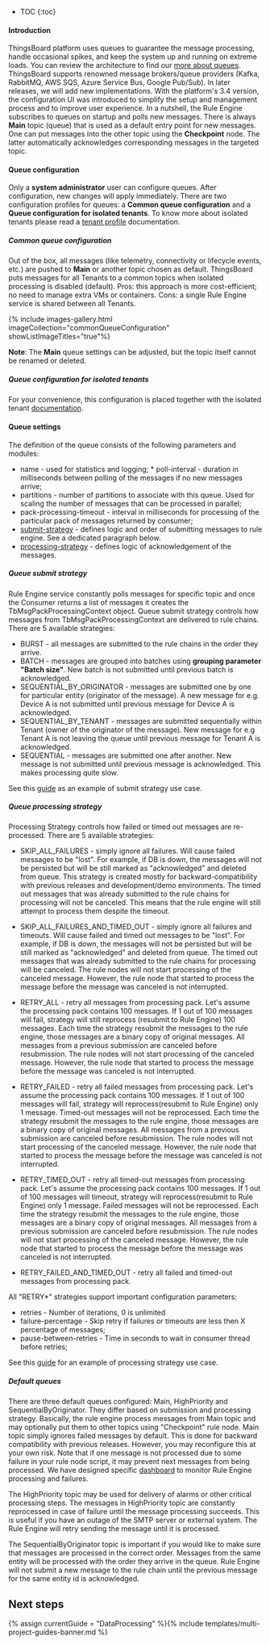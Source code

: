 * TOC
{:toc}

#### Introduction

ThingsBoard platform uses queues to guarantee the message processing, handle occasional spikes, and keep the system up and running on extreme loads. 
You can review the architecture to find our [more about queues](/docs/{{docsPrefix}}reference/#message-queues-are-awesome).
ThingsBoard supports renowned message brokers/queue providers (Kafka, RabbitMQ, AWS SQS, Azure Service Bus, Google Pub/Sub). 
In later releases, we will add new implementations. 
With the platform's 3.4 version, the configuration UI was introduced to simplify the setup and management process and to improve user experience.
In a nutshell, the Rule Engine subscribes to queues on startup and polls new messages. 
There is always **Main** topic (queue) that is used as a default entry point for new messages. 
One can put messages into the other topic using the **Checkpoint** node. 
The latter automatically acknowledges corresponding messages in the targeted topic.

#### Queue configuration

Only a **system administrator** user can configure queues. After
configuration, new changes will apply immediately.
There are two configuration profiles for queues: a **Common queue configuration** and a **Queue configuration for isolated tenants**.
To know more about isolated tenants please read a [tenant profile](/docs/{{docsPrefix}}user-guide/tenant-profiles/#processing-in-isolated-thingsboard-rule-engine-queues) documentation.

##### Common queue configuration

Out of the box, all messages (like telemetry, connectivity or lifecycle events, etc.) are pushed to **Main** or another topic chosen as default.
ThingsBoard puts messages for all Tenants to a common topics when isolated processing is disabled (default). Pros: this approach is more
cost-efficient; no need to manage extra VMs or containers. Cons: a single Rule Engine service is shared between all Tenants.

{% include images-gallery.html imageCollection="commonQueueConfiguration" showListImageTitles="true"%}

**Note**: The **Main** queue settings can be adjusted, but the topic itself cannot be renamed or deleted.

##### Queue configuration for isolated tenants

For your convenience, this configuration is placed together with the isolated tenant [documentation](/docs/{{docsPrefix}}user-guide/tenant-profiles/#queue-configuration-for-isolated-tenants).

#### Queue settings

The definition of the queue consists of the following parameters and modules:

* name - used for statistics and logging; * poll-interval - duration in milliseconds between polling of the messages if no new messages arrive;
* partitions - number of partitions to associate with this queue. Used for scaling the number of messages that can be processed in parallel; 
* pack-processing-timeout - interval in milliseconds for processing of the particular pack of messages returned by consumer; 
* [submit-strategy](/docs/{{docsPrefix}}user-guide/rule-engine-2-5/queues/#queue-submit-strategy) - defines logic and order of submitting messages to rule engine. See a dedicated paragraph below. 
* [processing-strategy](/docs/{{docsPrefix}}user-guide/rule-engine-2-5/queues/#queue-processing-strategy) - defines logic of acknowledgement of the messages.

##### Queue submit strategy

Rule Engine service constantly polls messages for specific topic and once the Consumer returns a list of messages it creates the
TbMsgPackProcessingContext object. Queue submit strategy controls how messages from TbMsgPackProcessingContext are delivered to rule chains.
There are 5 available strategies:

* BURST - all messages are submitted to the rule chains in the order they arrive. 
* BATCH - messages are grouped into batches using **grouping parameter "Batch size"**. 
  New batch is not submitted until previous batch is acknowledged. 
* SEQUENTIAL_BY_ORIGINATOR - messages are submitted one by one for particular entity (originator of the message). A new message for
  e.g. Device A is not submitted until previous message for Device A is acknowledged. 
* SEQUENTIAL_BY_TENANT - messages are submitted sequentially within Tenant (owner of the originator of the message). 
  New message for e.g Tenant A is not leaving the queue until previous message for Tenant A is acknowledged. 
* SEQUENTIAL - messages are submitted one after another. New message is not submitted until previous message is
  acknowledged. This makes processing quite slow.

See this [guide](/docs/{{docsPrefix}}user-guide/rule-engine-2-5/tutorials/queues-for-synchronization/) as an example of submit strategy use case.

##### Queue processing strategy

Processing Strategy controls how failed or timed out messages are re-processed. There are 5 available strategies:

* SKIP_ALL_FAILURES - simply ignore all failures. Will cause failed messages to be "lost".
  For example, if DB is down, the messages will not be persisted but will be still marked as "acknowledged" and deleted from queue.
  This strategy is created mostly for backward-compatibility with previous releases and development/demo environments.
  The timed out messages that was already submitted to the rule chains for processing will not be canceled.
  This means that the rule engine will still attempt to process them despite the timeout.
* SKIP_ALL_FAILURES_AND_TIMED_OUT - simply ignore all failures and timeouts. Will cause failed and timed out messages to be "lost".
  For example, if DB is down, the messages will not be persisted but will be still marked as "acknowledged" and deleted from queue.
  The timed out messages that was already submitted to the rule chains for processing will be canceled.
  The rule nodes will not start processing of the canceled message. However, the rule node that started to process the message before the message was canceled is not interrupted.
* RETRY_ALL - retry all messages from processing pack. Let's assume the processing pack contains 100 messages.
  If 1 out of 100 messages will fail, strategy will still reprocess (resubmit to Rule Engine) 100 messages.
  Each time the strategy resubmit the messages to the rule engine, those messages are a binary copy of original messages.
  All messages from a previous submission are canceled before resubmission.
  The rule nodes will not start processing of the canceled message. However, the rule node that started to process the message before the message was canceled is not interrupted.
* RETRY_FAILED - retry all failed messages from processing pack. Let's assume the processing pack contains 100 messages.
  If 1 out of 100 messages will fail, strategy will reprocess(resubmit to Rule Engine) only 1 message. Timed-out messages will not be reprocessed.
  Each time the strategy resubmit the messages to the rule engine, those messages are a binary copy of original messages.
  All messages from a previous submission are canceled before resubmission.
  The rule nodes will not start processing of the canceled message. However, the rule node that started to process the message before the message was canceled is not interrupted.
* RETRY_TIMED_OUT - retry all timed-out messages from processing pack. Let's assume the processing pack contains 100 messages.
  If 1 out of 100 messages will timeout, strategy will reprocess(resubmit to Rule Engine) only 1 message. Failed messages will not be reprocessed.
  Each time the strategy resubmit the messages to the rule engine, those messages are a binary copy of original messages.
  All messages from a previous submission are canceled before resubmission.
  The rule nodes will not start processing of the canceled message. However, the rule node that started to process the message before the message was canceled is not interrupted.

* RETRY_FAILED_AND_TIMED_OUT - retry all failed and timed-out messages from processing pack.

All "RETRY*" strategies support important configuration parameters:

* retries - Number of iterations, 0 is unlimited
* failure-percentage - Skip retry if failures or timeouts are less then X percentage of messages;
* pause-between-retries - Time in seconds to wait in consumer thread before retries;

See this [guide](/docs/{{docsPrefix}}user-guide/rule-engine-2-5/tutorials/queues-for-message-reprocessing/) for an example of processing strategy use case.

##### Default queues

There are three default queues configured: Main, HighPriority and SequentialByOriginator.
They differ based on submission and processing strategy.
Basically, the rule engine process messages from Main topic and may optionally put them to other topics using "Checkpoint" rule node.
Main topic simply ignores failed messages by default. This is done for backward compatibility with previous releases.
However, you may reconfigure this at your own risk.
Note that if one message is not processed due to some failure in your rule node script, it may prevent next messages from being processed.
We have designed specific [dashboard](/docs/{{docsPrefix}}user-guide/rule-engine-2-0/overview/#rule-engine-statistics) to monitor Rule Engine processing and failures.

The HighPriority topic may be used for delivery of alarms or other critical processing steps. 
The messages in HighPriority topic are constantly reprocessed in case of failure until the message processing succeeds.
This is useful if you have an outage of the SMTP server or external system. The Rule Engine will retry sending the message until it is processed.

The SequentialByOriginator topic is important if you would like to make sure that messages are processed in the correct order.
Messages from the same entity will be processed with the order they arrive in the queue.
Rule Engine will not submit a new message to the rule chain until the previous message for the same entity id is acknowledged.
 
## Next steps

{% assign currentGuide = "DataProcessing" %}{% include templates/multi-project-guides-banner.md %}
